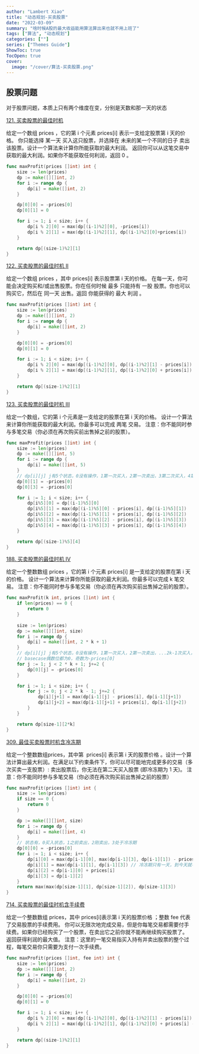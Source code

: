 ```yaml
---
author: "Lambert Xiao"
title: "动态规划-买卖股票"
date: "2022-03-09"
summary: "啥时候A股的最大收益能用算法算出来也就不用上班了"
tags: ["算法", "动态规划"]
categories: [""]
series: ["Themes Guide"]
ShowToc: true
TocOpen: true
cover:
  image: "/cover/算法-买卖股票.png"
---
```


## 股票问题

对于股票问题，本质上只有两个维度在变，分别是天数和那一天的状态

[121. 买卖股票的最佳时机](https://leetcode-cn.com/problems/best-time-to-buy-and-sell-stock/)

给定一个数组 prices ，它的第 i 个元素 prices[i] 表示一支给定股票第 i 天的价格。
你只能选择 某一天 买入这只股票，并选择在 未来的某一个不同的日子 卖出该股票。设计一个算法来计算你所能获取的最大利润。
返回你可以从这笔交易中获取的最大利润。如果你不能获取任何利润，返回 0 。

```go
func maxProfit(prices []int) int {
    size := len(prices)
    dp := make([][]int, 2)
    for i := range dp {
        dp[i] = make([]int, 2)
    }

    dp[0][0] = -prices[0]
    dp[0][1] = 0

    for i := 1; i < size; i++ {
        dp[i % 2][0] = max(dp[(i-1)%2][0], -prices[i])
        dp[i % 2][1] = max(dp[(i-1)%2][1], dp[(i-1)%2][0]+prices[i])
    }

    return dp[(size-1)%2][1]
}
```

[122. 买卖股票的最佳时机 II](https://leetcode-cn.com/problems/best-time-to-buy-and-sell-stock-ii/)

给定一个数组 prices ，其中 prices[i] 表示股票第 i 天的价格。
在每一天，你可能会决定购买和/或出售股票。你在任何时候 最多 只能持有 一股 股票。你也可以购买它，然后在 同一天 出售。返回 你能获得的 最大 利润 。


```go
func maxProfit(prices []int) int {
    size := len(prices)
    dp := make([][]int, 2)
    for i := range dp {
        dp[i] = make([]int, 2)
    }

    dp[0][0] = -prices[0]
    dp[0][1] = 0

    for i := 1; i < size; i++ {
        dp[i % 2][0] = max(dp[(i-1)%2][0], dp[(i-1)%2][1] - prices[i])
        dp[i % 2][1] = max(dp[(i-1)%2][1], dp[(i-1)%2][0] + prices[i])
    }

    return dp[(size-1)%2][1]
}
```

[123. 买卖股票的最佳时机 III](https://leetcode-cn.com/problems/best-time-to-buy-and-sell-stock-iii/)

给定一个数组，它的第 i 个元素是一支给定的股票在第 i 天的价格。
设计一个算法来计算你所能获取的最大利润。你最多可以完成 两笔 交易。
注意：你不能同时参与多笔交易（你必须在再次购买前出售掉之前的股票）。

```go
func maxProfit(prices []int) int {
    size := len(prices)
    dp := make([][]int, 5)
    for i := range dp {
        dp[i] = make([]int, 5)
    }
    // dp[i][j] j有5个状态，0没有操作，1第一次买入，2第一次卖出，3第二次买入，4第二次卖出
    dp[0][1] = -prices[0]
    dp[0][3] = -prices[0]

    for i := 1; i < size; i++ {
        dp[i%5][0] = dp[(i-1)%5][0]
        dp[i%5][1] = max(dp[(i-1)%5][0] - prices[i], dp[(i-1)%5][1])
        dp[i%5][2] = max(dp[(i-1)%5][1] + prices[i], dp[(i-1)%5][2])
        dp[i%5][3] = max(dp[(i-1)%5][2] - prices[i], dp[(i-1)%5][3])
        dp[i%5][4] = max(dp[(i-1)%5][3] + prices[i], dp[(i-1)%5][4])
    }

    return dp[(size-1)%5][4]
}
```

[188. 买卖股票的最佳时机 IV](https://leetcode-cn.com/problems/best-time-to-buy-and-sell-stock-iv/)

给定一个整数数组 prices ，它的第 i 个元素 prices[i] 是一支给定的股票在第 i 天的价格。
设计一个算法来计算你所能获取的最大利润。你最多可以完成 k 笔交易。
注意：你不能同时参与多笔交易（你必须在再次购买前出售掉之前的股票）。

```go
func maxProfit(k int, prices []int) int {
    if len(prices) == 0 {
        return 0
    }
    
    size := len(prices)
    dp := make([][]int, size)
    for i := range dp {
        dp[i] = make([]int, 2 * k + 1)
    }
    // dp[i][j] j有5个状态，0没有操作，1第一次买入，2第一次卖出，...2k-1次买入，2k次卖出
    // basecase偶数位都为0，奇数为-prices[0]
    for j := 1; j < 2 * k + 1; j+=2 {
        dp[0][j] = -prices[0]
    }

    for i := 1; i < size; i++ {
        for j := 0; j < 2 * k - 1; j+=2 {
            dp[i][j+1] = max(dp[i-1][j] - prices[i], dp[i-1][j+1])
            dp[i][j+2] = max(dp[i-1][j+1] + prices[i], dp[i-1][j+2])
        }
    }

    return dp[size-1][2*k]
}
```

[309. 最佳买卖股票时机含冷冻期](https://leetcode-cn.com/problems/best-time-to-buy-and-sell-stock-with-cooldown/)

给定一个整数数组prices，其中第  prices[i] 表示第 i 天的股票价格 。​
设计一个算法计算出最大利润。在满足以下约束条件下，你可以尽可能地完成更多的交易（多次买卖一支股票）:
卖出股票后，你无法在第二天买入股票 (即冷冻期为 1 天)。
注意：你不能同时参与多笔交易（你必须在再次购买前出售掉之前的股票）

```go
func maxProfit(prices []int) int {
    size := len(prices)
    if size == 0 {
        return 0
    }

    dp := make([][]int, size)
    for i := range dp {
        dp[i] = make([]int, 4)
    }
    // 状态有，0买入状态，1之前卖出，2刚卖出，3处于冷冻期
    dp[0][0] = -prices[0]
    for i := 1; i < size; i++ {
        dp[i][0] = max(dp[i-1][0], max(dp[i-1][3], dp[i-1][1]) - prices[i])
        dp[i][1] = max(dp[i-1][1], dp[i-1][3]) // 冷冻期只有一天，到今天就不是冷冻期了
        dp[i][2] = dp[i-1][0] + prices[i]
        dp[i][3] = dp[i-1][2]
    }
    return max(max(dp[size-1][1], dp[size-1][2]), dp[size-1][3])
}
```

[714. 买卖股票的最佳时机含手续费](https://leetcode-cn.com/problems/best-time-to-buy-and-sell-stock-with-transaction-fee/)

给定一个整数数组 prices，其中 prices[i]表示第 i 天的股票价格 ；整数 fee 代表了交易股票的手续费用。
你可以无限次地完成交易，但是你每笔交易都需要付手续费。如果你已经购买了一个股票，在卖出它之前你就不能再继续购买股票了。
返回获得利润的最大值。
注意：这里的一笔交易指买入持有并卖出股票的整个过程，每笔交易你只需要为支付一次手续费。

```go
func maxProfit(prices []int, fee int) int {
    size := len(prices)
    dp := make([][]int, 2)
    for i := range dp {
        dp[i] = make([]int, 2)
    }

    dp[0][0] = -prices[0]
    dp[0][1] = 0

    for i := 1; i < size; i++ {
        dp[i % 2][0] = max(dp[(i-1)%2][0], dp[(i-1)%2][1] - prices[i])
        dp[i % 2][1] = max(dp[(i-1)%2][1], dp[(i-1)%2][0] + prices[i] - fee)
    }

    return dp[(size-1)%2][1]
}
```
